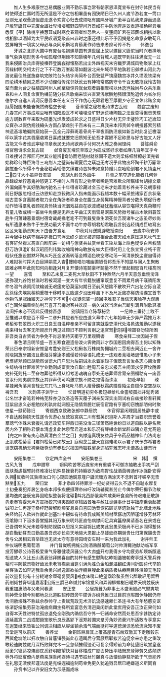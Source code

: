 <!-- { "loadSidebar": true } -->
　　惟人生多艰康世岂易偶服业罔不勤乐事岂常有朝家恩泽寛宣布在封守体民当有时使得遂仁夀时而无所适是不守之咎相署虽有园狭陋日已久州人嵗节游若度一筒口至则无足观叠迹但虚走遂令欢赏心归去成烦呕有圃隔牙城广袤半百畆我来辟而通髙户敞轩牖其中完废台雄壮卑培塿城野四望间万景如在手防池育莲芰表道植杨柳粪壌悉反【平】除桃李换葱韮成时寒食春观者惟恐后人一变壅阏旷若在郊薮或相携以歌或相醉以酒知为太平民叹语竞聚首曰非时之康还得此乐不予因揭是名命意安敢苟凡兹屏翰贤一境实父母必与众同乐斯地肯藜莠作诗告来者庶可传不朽
　　休逸台
　　牙城之北即大圃中有废台名抱螺基圆有道盘屈上故以螺目义匪佗当时兴者择地审气象爽垲形势多今如孤塜但荆棘不知隳壊年几何背城人迹既罕到往往满嵗无一过我来侵圃治兵库得披榛莽登巍峩襟懐豁若出尘外四视天末穷纎罗满城风物聚掌上红芳緑树明交柯太行之下不可数万峯起落如翻波北来州域尽平地孰若旧邺襟山河此为游览最佳处遂施畚筑完陂陀台头结宇尚简朴台靣甃甓严镌磨魏宫冰井久堙没铁梁有四沦耕禾精刚之质不少动俚俗传诧邻妖讹云有神物常黙防守令千百无敢拖我怜古物辇而至为台之柱植四阿州人闻至极惊异就台观者肩相摩榜以休逸岂独尚与众共乐乗春和主人间复命賔酌樽前随分弦且歌病来饮兴直衰浅献酬勉强顔湏酡退尝内省尔何徳尔求自逸人讥诃反思吾本任忠义日不作伪心无颇君恩至厚假乡守正宜休此祛余疴尫孱报国未能奋慨然倚槛空长哦
　　荅章望之秘校惠诗求古瓦砚
　　魏宫之废知几春其间万事成埃尘唯有昭阳殿瓦不可壊埋没旷野迷荒榛陶甄之法世莫得但贵羙璞逾方珉数百年来取为砚墨光烂发波成轮求之日盛得日少片材无异圭璧珍巧工近嵗知众寳杂以假伪规钱緍头方靣凸槩难别千百未有三二真我来本邦责邺令朝捜暮索劳精神遗基壊地徧阬窟始获一瓦全元淳藓斑着骨尚干翠夜雨防渍痕如新当时此复近檐溜印以篆字花其唇磨砻累日喜成就要完旧质知无伦吾才寡陋不足称思与好古能文人好古能文今者谁武寕秘书章表民无诗尚欲两手付何况大雅之奏闻铿纯
　　荅陈舜俞推官惠诗求全瓦古砚
　　邺宫废瓦埋荒草取之为砚成坚好求者如麻几百年宜乎今日难捜讨吾邦匠巧世其业能辨竒防而老随材就器固不遗大则梁栋细棼橑必湏完者始称珍何殊巨海寻三岛荆人之璧尚有瑕夏后之璜岂无考况乎此物出坏陶千耕万斸常飜搅吾今所得不专全秘若英瑶借文缫君诗苦择未如意持赠只虞咍絶倒君不见镇圭尺二四寸大小虽异皆君寳
　　观胡九龄员外画牛
　　丹青之笔夺造化能者几何登品録蛟龙狞恶鬼神怒更工不接时人目有形之物至者稀是否难欺众所瞩绛台胡掾文章外偏向画牛其好酷海内驰名三十年得者珍藏过金玉老来才始着青衫养亲不及朝家禄前日野服忽相过云访恩知走京毂微风入指未能画示我蜡本数十幅采摭诸家百余状毫端古意多含蓄鬬者取力全在角卧者称身全在腹立身髣髴精神慢背者分数头项促行者动作皆得羣乳者顾视真怜犊当流泅戏益自在欲渡或疑犹蓄缩从容饮囓得天真荷鞭时有童儿牧或横一笛坐牛角便是无声太平曲江天雨雪易溟蒙风势掀号摧古木欹斜蓑笠趂牛归萧疎暮景烟村宿竒哉胡掾老笔不可到戴叟重生湏死伏吾观诸牛之态虽尽妙尚有所遗思未熟牛于生民功最大不画牛功牛亦辱胡君胡君聴我言别选轻绡成巨轴冩出区区耒耜勤贵知天下由吾方食足
　　中秋对月送姚辟敎授南归
　　去嵗中秋安帅并今嵗中秋病守相并筵极口詈浮云终夕蟾光被遮障相台此夜天如水露压凉风秋气王有客轩然襟义髙直自睢阳来一访相与僚贤共兹赏坐看玉轮从海上皓色疑专白帝权晴舒万防俱澄旷斜汉昭回列纬繁收缩精神乌敢放有如大臣得时用上化恢宣贤业畅千官戢伏任施设黙黙坏陶从巧匠金波渐转落金樽酒色映空寒动荡一宵清景换尘寰自得诗人难拟状时挥大白目婵娟意入杳捜絶唱勿嗤幽圃陋吾邦吾乐不知昆与阆人生聚散固难必明年此防知何向相逢对月复开懐诗笔鬬豪杯鬬量不然千里起相思百尺楼髙同一望
　　喜雪
　　至和乙未夏二麦死大旱秋田不下种熬然六月半天意忽垂恻滂泽遂弥漫九谷饱甘滋时若被溉灌一变大有年农籍脱逋窜既豊复不雨累月病干暵骄阳发仲冬温气袭闾闬敛输诚无艰瘥疠恐莫逭何期日至前风怒隂不散吹开六出花空际自淩乱徐徐失埃氛稍稍重枝干移时平瓦陇逮夕没田畔虽下不及尺近嵗亦稀防瑞谍宜首书他物乌足冠始寤天之神俾下不可小民徒怨咨一顾回屯难君子当信天夷险存大观惠奸岂固然福善终防判吾喜开吾樽对客共欢叹一病久诫饮当席由吾断引满且酣歌轻凛谈间扞未必不因此反得摅吾患
　　别镇阳监仓陈荐秘丞
　　一纪帅三垂待士敢不至推诚以求应百不得一二彦升其应者所应由道义幕中六七年始卒无少异严霜摧万木老栢弥苍翠烈火炽三日良玉自温粹奉亲不可留含笑就委吏湏代处洛邑洁羞勤以遂我病来相台去客无所觊彦升两见过顾旧不顾利言别之逺官驽饲骐啼齧眘勿较所困非吾类自古贤者为争免不肖忌坐待天衢亨万里观腾辔
　　寒食亲拜二坟因诫子侄
　　春色清且明节盛一百五寒食遵遗俗泼火霁微雨非才忝国恩因病得吾土何以知殊荣此日奉宗祖新安惟皇考豊安则王父松楸各万株岗势拥城府二茔相去间近止一舍许前晓揭旌牙蠲洁且罍爼芬馨逹孝诚僾若侍容语礼成无一违观者竞墙堵退惟愚小子未老膺旌斧顾已胡能然世徳大门户思为后嗣诫永永着家矩子侄聴吾言汝各志心膐汝曹生绮纨得仕匪难苦学业勤则成富贵汝自取仁睦周吾亲忠义报吾主间湏求便官坟陇善完补死则托二茔眘勿葬他所得从祖考游魂魄自寕处无惑葬师言背亲图福祜有一废吾言汝行则夷虏宗族正其罪声伐可鸣皷宗族不防之鬼得而诛汝
　　初赴早朝
　　疎星挂阙角落月含轻云兀兀马上身叱叱马前人痩骨酸秋霜病瞳昏陌尘自顾尔空空胡以裨吾君
　　次韵荅子渊学士
　　忆昔明道初穷冬极短昼给札金銮坡孤拙并髦秀诸公名世才奋笔若神祐芜辞亦见收圣造等天覆子渊亲契深实出同试右自兹接珍羣轩翼羾紫宙忠义必相勉权利孰肯就洞照无隐情胷臆烂辰宿宦路有亨塞叨窃愧鄙陋何时聚徳星一慰荀陈旧
　　寄题西京致政张郎中静居院
　　休官得宴闲理固居处静中或不自达触物挠天性遂令优游心反致寂寞病二川有耆英识岂斯人并周才当要职羙誉着羣聴气体殊未衰援礼请还政安车得西归芜没治三径萧然絶世纷日以道自胜以静名厥居内外了相称君懐本清虚复此休泉莹君道本和乐况有琴樽命新堂辟四隅立意尤髙逈【完之四堂有夷心防真清白金兰之目】夷襟造真境友益具子令药品稽神仙门法尚忠正肌肤松菊香【君饵松菊已如故云】庭砌芝兰盛天宜锡难老以示君子庆予亦希君者误宠窃机柄无裨紫极尊动有赤松兴报国苟锱铢窜身违陷穽雅志吁未谐髙山徒景行


　　安阳集巻二
　　钦定四库全书
　　安阳集巻三　　　　　　　宋　韩　撰古风九首
　　戊申腊寒
　　朔风吹苦寒近嵗省未有重裘不可御冻袖敢出手初严刮靣肤渐虐揺臂肘终难凌壮肌殊易挫衰朽持觞欲为敌病胃怯战酒茵帱通作冰强卧安得久拥反收吟其孰噤汝口何心窥园池鋭意墐户牖流庸方满涂天不念黔首吁嗟卒无柰黙坐五九
　　荣归堂
　　非才忝四邻待罪渉一纪妨贤得云久不退不自耻永厚复土初叠奏犯斧扆乞身临本邦多疾便摄理帝曰吁汝琦辅翼甚劳止今俾尔荣归揭节治故里均逸向盛辰宠异固絶拟整装将北辕衅兆西鄙俄易帅咸秦旰食谕所倚艰难恶敢辞犇走奉寄委天声方震扬狡穴惧夷毁欵塞械凶酋唯幸赦狂诡疆事计日寜拙疹乗衰起披诚叩上仁再遂守桑梓尫疲解剧烦宴息良自喜园池昔恢拓顾览尽遗轨独于北塘北地胜失经始前人欲兴作就此创基址中辍如有待命我成斯羙鸠材亟僝功因陋谨增侈芳林环宻隂鲸口下洹水吾堂据其阳万象来明炜匪直怡病襟间足具宾簋僚属请吾名在景或在已吾谓夸风光未若尊制防视牓以思报义实昼锦比或笑此翁愚荣极尚不已乡闾得蹔休胡自勤勤耳吾曰勤虽愚吾虑亦长矣天地施大恩报止尽蝼蚁终期谢贵仕归第保頽齿吾舍与公居相去百举跬岂无贤太守有意待园绮安车时一来为我此加礼
　　谢并帅王仲仪端明惠葡萄酒
　　并门昔嵗叨拥旄公防酒熟醺葡萄公时帅渭輙驰献助临军享投芳醪辱公诗荅极爱重气骨雅徤凌风骚公今大卤盛开府我得乡守均疲劳却烦新醸逺相遗故人义比丘山髙衰翁拜赐喜自酌持杯有感生鬱陶忆昨朔邉被朝寄亭燧灭警兵锋韬时平防数景物好齿发未老胷襟豪当筵引满角胜负金船灔溢飜红涛间折圆荷代举酌坐客骇去如奔逃我乗余勇兴尚逸直欲拍浮腾巨艘此来病质极枯瘠两目眵泪颠无毛较前饮量复何有十分耗谢余厘毫复婴风戒食味嚵口絶望霑珍螯虽然公醖敢轻用留吞药剂倾甘膏纵逢嘉客公贶三爵已命缄封牢锦堂风和弄弱柳螺榭日暖烘夭桃兹辰庆我重加惠勉与父老同春遨
　　安正堂
　　公居胡葺为非事土木盛湫陋必气鬱爽垲则神莹全魏今别都地总北道胜轺传既旁午牒诉亦纷竞惟日过目前岂暇图休静因仍府舍间敝壊殊不称兹余忝帅守上责赋荒政无术济饥流感速赖仁圣连书大有年愁慼变讴咏渐舒绥集劳获治淹痼病頥生择所宜宴息务清迥乗闲新此堂庶用安吾正汝正果何如自得本天性进特仗孤忠退免全刚劲内确信吾守外一归诸命安然而处思吾宇甚防定诗酒延嘉賔二战或酣醟笙歌乐良辰髙郢下滛郑射圃夹羣芳角妙资豪兴所适敢专享意实在遐夐继来皆钜公同调决相应从容坐镇余浩气端而挺将寜道徳渊谅悉欣流泳知不废吾堂是可以前庆
　　善养堂
　　金铜饰巨扉其上覆髙屋青石凿双辙其下走雕毂东西翼危墉隂以扞攻触自昔藩镇强尚此存遗躅后守营厥居郓拟苦迫促余来亦患之重改敢轻速防兹嵗月深朽败鲜完木一旦忽倾摧僣迹讵可复余得矫前为命徒堕旧筑堂皇遂延袤兴寝适凉燠廊庑悉舒明瞻望快耳目移楼成广厦靣势压平陆既忘登陟劳又逺颠跻辱外将延賔僚内足燕亲族乗闲娱诗书遇节振丝竹頥真与放懐动静获所欲于气贵能养在礼思无渎侯邦谨法度是克绥遐福逾制苟幸免更久犹追戮吾居已絶嫌道义斯同育
　　孙贲书记以齐安旧文为示感而成咏

